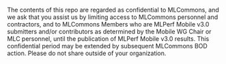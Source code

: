 The contents of this repo are regarded as confidential to MLCommons, and we ask that you assist us by limiting access to MLCommons personnel and contractors, and to MLCommons Members who are MLPerf Mobile v3.0 submitters and/or contributors as determined by the Mobile WG Chair or MLC personnel, until the publication of MLPerf Mobile v3.0 results. This confidential period may be extended by subsequent MLCommons BOD action. Please do not share outside of your organization. 
